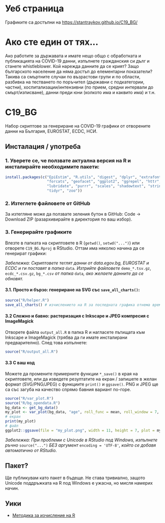 # Уеб страница
Графиките са достъпни на https://stantraykov.github.io/C19_BG/

# Ако сте един от тях... 
Ако работите за държавата и имате нещо общо с обработката и публикацията на COVID-19 данни, изпълнете гражданския си дълг и станете whistleblower. Кой нарежда данните да се крият? Защо българското население да няма достъп до елементарни показатели? Такива са смъртните случаи по възрастови групи и по области, разбивка на тестването по поръчител (държавни с подкатегории, частни), хоспитализации/интензивни (по прием, средни интервали до смърт/изписване), данни преди юни (колкото има и каквито има) и т.н.

# C19_BG
Набор скриптове за генериране на COVID-19 графики от отворените данни на България, EUROSTAT, ECDC, НСИ.

## Инсталация / употреба

### 1. Уверете се, че ползвате актуална версия на R и инсталирайте необходимите пакети:

```R
install.packages(c("EpiEstim", "R.utils", "digest", "dplyr", "extrafont",
                   "forcats", "geofacet", "ggplot2", "ggrepel", "httr",
                   "lubridate", "purrr", "scales", "shadowtext", "stringr",
                   "tidyr", "zoo"))
```

### 2. Изтеглете файловете от GitHub

За изтегляне може да ползвате зеления бутон в GitHub: Code -> Download ZIP (разархивирайте в директория по ваш избор).

### 3. Генерирайте графиките

Влезте в папката на скриптовете в R (``getwd()``, ``setwd("...")``) или отворете ``C19_BG.Rproj`` в RStudio. Оттам има няколко начина да се генерират графики:

*Забележка: Скриптовете теглят данни от data.egov.bg, EUROSTAT и ECDC и ги поставят в папка* `data`*. Изтрийте файловете* `demo_*.tsv.gz`, `ecdc_*.csv.gz`, `bg_*.csv` *от папка* `data`*, ако желаете данните да се обновят.*

#### 3.1. Просто и бързо:  генериране на SVG със ``save_all_charts()``:
```R
source("R/helper.R")
save_all_charts() # изчислението на R за последната графика отнема време
```
#### 3.2 Сложно и бавно: растеризация с Inkscape и JPEG компресия с ImageMagick

Отворете файла ``output_all.R`` в папка R и нагласете пътищата към Inkscape и ImageMagick (трябва да ги имате инсталирани предварително). След това изпълнете:

```R
source("R/output_all.R")
```

#### 3.3 С ваш код

Можете да промените примерните функции `*_save()` в края на скриптовете, или да изведете резултатите на екран / запишете в желан формат (SVG/PNG/JPEG) с функциите `print()` и `ggsave()`. PNG и JPEG ще са със загуба на качество спрямо бавния вариант по-горе.

```R
source("R/var_plot.R")
source("R/bg_opendata.R")
bg_data <- get_bg_data() 
my_plot <- var_plot(bg_data, "age", roll_func = mean, roll_window = 7, line_legend = "0")
# екран
print(my_plot)
# файл
ggplot2::ggsave(file = "my_plot.png", width = 11, height = 7, plot = my_plot)
```
*Забележка: При проблеми с Unicode в RStudio под Windows, изпълнете ръчно* ``source("...")`` *БЕЗ аргумент* ``encoding = 'UTF-8'``*, който се добавя автоматично от RStudio.*

## Пакет?

Ще публикувам като пакет в бъдеще. Не става тривиално, защото Unicode поддръжката на R под Windows е ужасна, но мисля намерих начин.
## Уики

* [Методика за изчисление на R](https://github.com/StanTraykov/C19_BG/wiki/%D0%9C%D0%B5%D1%82%D0%BE%D0%B4%D0%B8%D0%BA%D0%B0-%D0%B7%D0%B0-%D0%B8%D0%B7%D1%87%D0%B8%D1%81%D0%BB%D0%B5%D0%BD%D0%B8%D0%B5-%D0%BD%D0%B0-R)
